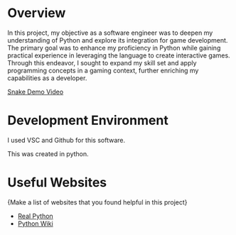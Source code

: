 # Overview

In this project, my objective as a software engineer was to deepen my understanding of Python and explore its integration for game development. The primary goal was to enhance my proficiency in Python while gaining practical experience in leveraging the language to create interactive games. Through this endeavor, I sought to expand my skill set and apply programming concepts in a gaming context, further enriching my capabilities as a developer.

[Snake Demo Video](https://youtu.be/JyH75Rusb04)

# Development Environment

I used VSC and Github for this software.

This was created in python.

# Useful Websites

{Make a list of websites that you found helpful in this project}
* [Real Python](https://realpython.com/tutorials/gamedev/)
* [Python Wiki](https://wiki.python.org/moin/GameProgramming)